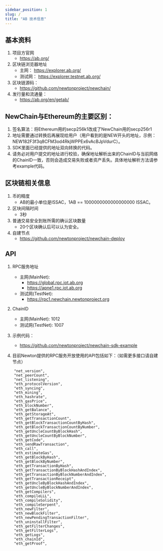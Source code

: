 ```yaml
---
sidebar_position: 1
slug: /
title: "AB 技术信息"
---
```



## 基本资料
1. 项目方官网
    - https://ab.org/
2. 区块链浏览器地址
    - 主网： https://explorer.ab.org/
    - 测试网： https://explorer.testnet.ab.org/
3. 区块链源码：
    - https://github.com/newtonproject/newchain/
5. 发行量和流通量：
    - https://ab.org/en/getab/

## NewChain与Ethereum的主要区别：
  1. 签名算法：将Ethereum用的secp256k1改成了NewChain用的secp256r1
  2. 地址需要通过转换后再展现给用户（用户看到的是NEW开头的地址，示例：NEW182F3f3q8CFM3od4RkjWPPEx6vAcBJpVdurC）。
  3. SDK里面已经提供的地址双向转换的代码。
  4. 请务必对用户提交的地址进行校验，确保地址解析出来的ChainID与当前网络的ChainID一致，否则会造成交易失败或者资产丢失。具体地址解析方法请参考example代码。


## 区块链相关信息
1. 币的精度
    - AB的最小单位是ISSAC，1AB == 1000000000000000000 ISSAC。
2. 区块间隔时间
    - 3秒
3. 普通交易安全到账所需的确认区块数量
    - 20个区块确认后可以认为安全。
4. 自建节点
    - https://github.com/newtonproject/newchain-deploy

## API 

1. RPC服务地址
    - 主网(MainNet):
      - https://global.rpc.iot.ab.org
      - https://apne1.rpc.iot.ab.org
    - 测试网(TestNet):
      - https://rpc1.newchain.newtonproject.org

2. ChainID
    - 主网(MainNet): 1012
    - 测试网(TestNet): 1007

3. 示例代码：
    - https://github.com/newtonproject/newchain-sdk-example

4. 目前Newton提供的RPC服务开放使用的API包括如下：（如需更多接口请自建节点）
```
    "net_version",  
    "net_peerCount",  
    "net_listening",  
    "eth_protocolVersion",   
    "eth_syncing",  
    "eth_mining",  
    "eth_hashrate",  
    "eth_gasPrice",  
    "eth_blockNumber",  
    "eth_getBalance",  
    "eth_getStorageAt",  
    "eth_getTransactionCount",  
    "eth_getBlockTransactionCountByHash",  
    "eth_getBlockTransactionCountByNumber",  
    "eth_getUncleCountByBlockHash",  
    "eth_getUncleCountByBlockNumber",  
    "eth_getCode",  
    "eth_sendRawTransaction",  
    "eth_call",  
    "eth_estimateGas",  
    "eth_getBlockByHash",  
    "eth_getBlockByNumber",  
    "eth_getTransactionByHash",  
    "eth_getTransactionByBlockHashAndIndex",  
    "eth_getTransactionByBlockNumberAndIndex",  
    "eth_getTransactionReceipt",  
    "eth_getUncleByBlockHashAndIndex",  
    "eth_getUncleByBlockNumberAndIndex",  
    "eth_getCompilers",  
    "eth_compileLLL",  
    "eth_compileSolidity",  
    "eth_compileSerpent",  
    "eth_newFilter",  
    "eth_newBlockFilter",  
    "eth_newPendingTransactionFilter",  
    "eth_uninstallFilter",  
    "eth_getFilterChanges",  
    "eth_getFilterLogs",  
    "eth_getLogs",  
    "eth_chainId",  
    "eth_getProof",
```
